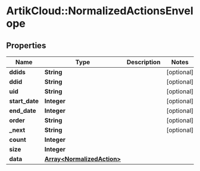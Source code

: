 # ArtikCloud::NormalizedActionsEnvelope

## Properties
Name | Type | Description | Notes
------------ | ------------- | ------------- | -------------
**ddids** | **String** |  | [optional] 
**ddid** | **String** |  | [optional] 
**uid** | **String** |  | [optional] 
**start_date** | **Integer** |  | [optional] 
**end_date** | **Integer** |  | [optional] 
**order** | **String** |  | [optional] 
**_next** | **String** |  | [optional] 
**count** | **Integer** |  | 
**size** | **Integer** |  | 
**data** | [**Array&lt;NormalizedAction&gt;**](NormalizedAction.md) |  | 


